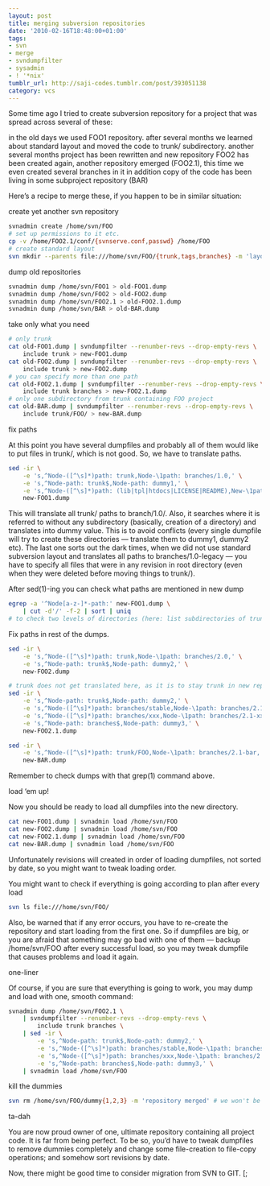 ```yaml
---
layout: post
title: merging subversion repositories
date: '2010-02-16T18:48:00+01:00'
tags:
- svn
- merge
- svndumpfilter
- sysadmin
- ! '*nix'
tumblr_url: http://saji-codes.tumblr.com/post/393051138
category: vcs
---
```


Some time ago I tried to create subversion repository for a project that was spread across several of these:

in the old days we used FOO1 repository. after several months we learned about standard layout and moved the code to trunk/ subdirectory.
  another several months project has been rewritten and new repository FOO2 has been created
  again, another repository emerged (FOO2.1), this time we even created several branches in it
  in addition copy of the code has been living in some subproject repository (BAR)

Here’s a recipe to merge these, if you happen to be in similar situation:


create yet another svn repository

```sh
svnadmin create /home/svn/FOO
# set up permissions to it etc.
cp -v /home/FOO2.1/conf/{svnserve.conf,passwd} /home/FOO
# create standard layout
svn mkdir --parents file:///home/svn/FOO/{trunk,tags,branches} -m 'layout'
```

dump old repositories

```sh
svnadmin dump /home/svn/FOO1 > old-FOO1.dump
svnadmin dump /home/svn/FOO2 > old-FOO2.dump
svnadmin dump /home/svn/FOO2.1 > old-FOO2.1.dump
svnadmin dump /home/svn/BAR > old-BAR.dump
```

take only what you need

```sh
# only trunk
cat old-FOO1.dump | svndumpfilter --renumber-revs --drop-empty-revs \
    include trunk > new-FOO1.dump
cat old-FOO2.dump | svndumpfilter --renumber-revs --drop-empty-revs \
    include trunk > new-FOO2.dump
# you can specify more than one path
cat old-FOO2.1.dump | svndumpfilter --renumber-revs --drop-empty-revs \
    include trunk branches > new-FOO2.1.dump
# only one subdirectory from trunk containing FOO project
cat old-BAR.dump | svndumpfilter --renumber-revs --drop-empty-revs \
    include trunk/FOO/ > new-BAR.dump
```

fix paths


At this point you have several dumpfiles and probably all of them would like to put files in trunk/, which is not good. So, we have to translate paths.

```sh
sed -ir \
    -e 's,^Node-([^\s]*)path: trunk,Node-\1path: branches/1.0,' \
    -e 's,^Node-path: trunk$,Node-path: dummy1,' \
    -e 's,^Node-([^\s]*)path: (lib|tpl|htdocs|LICENSE|README),New-\1path: branches/1.0-legacy/\2,' \
    new-FOO1.dump
```


This will translate all trunk/ paths to branch/1.0/. Also, it searches where it is referred to without any subdirectory (basically, creation of a directory) and translates into dummy value. This is to avoid conflicts (every single dumpfile will try to create these directories — translate them to dummy1, dummy2 etc).
The last one sorts out the dark times, when we did not use standard subversion layout and translates all paths to branches/1.0-legacy — you have to specify all files that were in any revision in root directory (even when they were deleted before moving things to trunk/).



After sed(1)-ing you can check what paths are mentioned in new dump

```sh
egrep -a '^Node[a-z-]*-path:' new-FOO1.dump \
    | cut -d'/' -f-2 | sort | uniq
# to check two levels of directories (here: list subdirectories of trunk/)
```


Fix paths in rest of the dumps.

```sh
sed -ir \
    -e 's,^Node-([^\s]*)path: trunk,Node-\1path: branches/2.0,' \
    -e 's,^Node-path: trunk$,Node-path: dummy2,' \
    new-FOO2.dump

# trunk does not get translated here, as it is to stay trunk in new repository
sed -ir \
    -e 's,^Node-path: trunk$,Node-path: dummy2,' \
    -e 's,^Node-([^\s]*)path: branches/stable,Node-\1path: branches/2.1-stable,' \
    -e 's,^Node-([^\s]*)path: branches/xxx,Node-\1path: branches/2.1-xxx,' \
    -e 's,^Node-path: branches$,Node-path: dummy3,' \
    new-FOO2.1.dump

sed -ir \
    -e 's,^Node-([^\s]*)path: trunk/FOO,Node-\1path: branches/2.1-bar,' \
    new-BAR.dump
```

Remember to check dumps with that grep(1) command above.

load ‘em up!


Now you should be ready to load all dumpfiles into the new directory.

```sh
cat new-FOO1.dump | svnadmin load /home/svn/FOO
cat new-FOO2.dump | svnadmin load /home/svn/FOO
cat new-FOO2.1.dump | svnadmin load /home/svn/FOO
cat new-BAR.dump | svnadmin load /home/svn/FOO
```


Unfortunately revisions will created in order of loading dumpfiles, not sorted by date, so you might want to tweak loading order.



You might want to check if everything is going according to plan after every load

```sh
svn ls file:///home/svn/FOO/
```


Also, be warned that if any error occurs, you have to re-create the repository and start loading from the first one. So if dumpfiles are big, or you are afraid that something may go bad with one of them — backup /home/svn/FOO after every successful load, so you may tweak dumpfile that causes problems and load it again. 


one-liner


Of course, if you are sure that everything is going to work, you may dump and load with one, smooth command:

```sh
svnadmin dump /home/svn/FOO2.1 \
    | svndumpfilter --renumber-revs --drop-empty-revs \
        include trunk branches \
    | sed -ir \
        -e 's,^Node-path: trunk$,Node-path: dummy2,' \
        -e 's,^Node-([^\s]*)path: branches/stable,Node-\1path: branches/2.1-stable,' \
        -e 's,^Node-([^\s]*)path: branches/xxx,Node-\1path: branches/2.1-xxx,' \
        -e 's,^Node-path: branches$,Node-path: dummy3,' \
    | svnadmin load /home/svn/FOO
```

kill the dummies

```sh
svn rm /home/svn/FOO/dummy{1,2,3} -m 'repository merged' # we won't be needing these anymore
```

ta-dah


You are now proud owner of one, ultimate repository containing all project code. It is far from being perfect. To be so, you’d have to tweak dumpfiles to remove dummies completely and change some file-creation to file-copy operations; and somehow sort revisions by date.



Now, there might be good time to consider migration from SVN to GIT. [;
